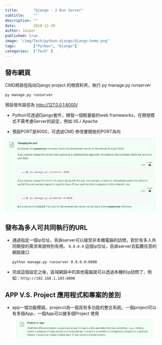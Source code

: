 ```yaml
---
title:       "Django - 2 Run Server"
subtitle:    ""
description: ""
date:        2018-11-30
author: Jasper
published: true
image: "/img/Tech/python-django/django-home.png"
tags:        ["Python", "Django"]
categories:  ["Tech" ]
---
```


## 發布網頁
CMD將路徑指向Django project 的根資料夾，執行 py manage.py runserver 

```sh
py manage.py runserver
```

預設發布路徑為 http://127.0.0.1:8000/

- Python可透過Django套件，開發一個輕量級的web frameworks，在開發模式不需考慮Server的設定，例如 IIS / Apache 

- 預設PORT是8000，可透過CMD 修改要開放的PORT為何

![](/img/Tech/python-django/port-change.png) 

## 發布為多人可共同執行的URL 
- 通過指定一個ip位址，告訴server可以接受非本機電腦的訪問，對於有多人共同開發的需求來說特別有用。
`0.0.0.0` 這個ip位址，告訴server去監聽任意的網路接口

    ```sh
    python manage.py runserver 0.0.0.0:8000
    ```
- 完成這個設定之後，區域網路中的其他電腦就可以透過本機的ip訪問了，例如：`http://192.168.1.103:8000`

## APP V.S. Project 應用程式和專案的差別

- app一個功能模組，projecct為一個具有多功能的整合系統。一個project可以有多個App，一個App可以被多個Project 使用 
![](/img/Tech/python-django/app-vs-project.png) 



